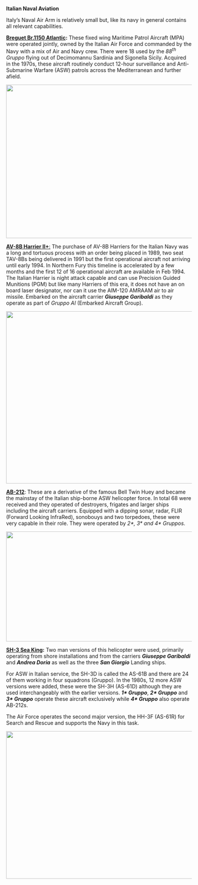 **Italian Naval Aviation**

Italy’s Naval Air Arm is relatively small but, like its navy in general
contains all relevant capabilities.

**[Breguet Br.1150
Atlantic](https://en.wikipedia.org/wiki/Breguet_Atlantic#Current_operators):**
These fixed wing Maritime Patrol Aircraft (MPA) were operated jointly,
owned by the Italian Air Force and commanded by the Navy with a mix of
Air and Navy crew. There were 18 used by the *88<sup>th</sup> Gruppo*
flying out of Decimomannu Sardinia and Sigonella Sicily. Acquired in the
1970s, these aircraft routinely conduct 12-hour surveillance and
Anti-Submarine Warfare (ASW) patrols across the Mediterranean and
further afield.

<img src="/assets\images\nato\it\navy\carriers\naval-aviation\media\image1.jpg" style="width:6.5in;height:4.33542in" />

[**AV-8B Harrier
II+**:](https://en.wikipedia.org/wiki/McDonnell_Douglas_AV-8B_Harrier_II#Italian_Navy)
The purchase of AV-8B Harriers for the Italian Navy was a long and
tortuous process with an order being placed in 1989, two seat TAV-8Bs
being delivered in 1991 but the first operational aircraft not arriving
until early 1994. In Northern Fury this timeline is accelerated by a few
months and the first 12 of 16 operational aircraft are available in Feb
1994. The Italian Harrier is night attack capable and can use Precision
Guided Munitions (PGM) but like many Harriers of this era, it does not
have an on board laser designator, nor can it use the AIM-120 AMRAAM air
to air missile. Embarked on the aircraft carrier ***Giuseppe
Garibaldi*** as they operate as part of *Gruppo AI* (Embarked Aircraft
Group).

<img src="/assets\images\nato\it\navy\carriers\naval-aviation\media\image2.jpg" style="width:6.5in;height:4.86875in" />

[**AB-212**](http://www.marina.difesa.it/EN/thefleet/airfleet/Pagine/ab212.aspx):
These are a derivative of the famous Bell Twin Huey and became the
mainstay of the Italian ship-borne ASW helicopter force. In total 68
were received and they operated of destroyers, frigates and larger ships
including the aircraft carriers. Equipped with a dipping sonar, radar,
FLIR (Forward Looking InfraRed), sonobouys and two torpedoes, these were
very capable in their role. They were operated by *2\*, 3\* and 4\*
Gruppos.*

<img src="/assets\images\nato\it\navy\carriers\naval-aviation\media\image3.jpg" style="width:6.5in;height:3.09792in" />

**[SH-3 Sea
King](https://www.milavia.net/specials/italian-navy-sea-king/):** Two
man versions of this helicopter were used, primarily operating from
shore installations and from the carriers ***Giuseppe Garibaldi*** and
***Andrea Doria*** as well as the three ***San Giorgio*** Landing ships.

For ASW in Italian service, the SH-3D is called the AS-61B and there are
24 of them working in four squadrons (Gruppo). In the 1980s, 12 more ASW
versions were added, these were the SH-3H (AS-61D) although they are
used interchangeably with the earlier versions. ***1\* Gruppo***, ***2\*
Gruppo*** and ***3\* Gruppo*** operate these aircraft exclusively while
***4\* Gruppo*** also operate AB-212s.

The Air Force operates the second major version, the HH-3F (AS-61R) for
Search and Rescue and supports the Navy in this task.

<img src="/assets\images\nato\it\navy\carriers\naval-aviation\media\image4.jpg" style="width:6.45833in;height:4.1737in" />
